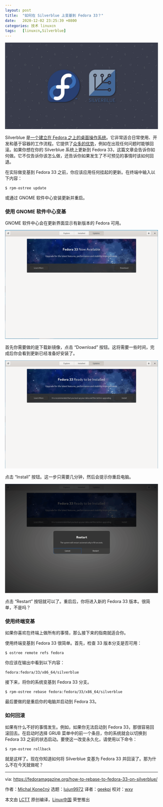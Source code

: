 ```yaml
---
layout: post
title:	"如何在 Silverblue 上变基到 Fedora 33？"
date:	2020-12-02 23:25:39 +0800 
categories:	技术 linuxcn 
tags:	[linuxcn,Silverblue]
---
```



![](/Asserts/Images/album/202012/02/232440exewdbwdhde4mqhv.jpg)


Silverblue 是[一个建立在 Fedora 之上的桌面操作系统](https://docs.fedoraproject.org/en-US/fedora-silverblue/)。它非常适合日常使用、开发和基于容器的工作流程。它提供了[众多的优势](https://fedoramagazine.org/give-fedora-silverblue-a-test-drive/)，例如在出现任何问题时能够回滚。如果你想在你的 Silverblue 系统上更新到 Fedora 33，这篇文章会告诉你如何做。它不仅告诉你该怎么做，还告诉你如果发生了不可预见的事情时该如何回退。


在实际做变基到 Fedora 33 之前，你应该应用任何挂起的更新。在终端中输入以下内容：



```
$ rpm-ostree update

```

或通过 GNOME 软件中心安装更新并重启。


### 使用 GNOME 软件中心变基


GNOME 软件中心会在更新界面显示有新版本的 Fedora 可用。


![Fedora 33 is available](/Asserts/Images/album/202012/02/232543jp115s1eocp5p5ji.png)


首先你需要做的是下载新镜像，点击 “Download” 按钮。这将需要一些时间，完成后你会看到更新已经准备好安装了。


![Fedora 33 is ready for installation](/Asserts/Images/album/202012/02/232544ng5rgzpakwffgezc.png)


点击 “Install” 按钮。这一步只需要几分钟，然后会提示你重启电脑。


![Restart is needed to rebase to Fedora 33 Silverblue](/Asserts/Images/album/202012/02/232545pzcngqqnquknqd77.png)


点击 “Restart” 按钮就可以了。重启后，你将进入新的 Fedora 33 版本。很简单，不是吗？


### 使用终端变基


如果你喜欢在终端上做所有的事情，那么接下来的指南就适合你。


使用终端变基到 Fedora 33 很简单。首先，检查 33 版本分支是否可用：



```
$ ostree remote refs fedora

```

你应该在输出中看到以下内容：



```
fedora:fedora/33/x86_64/silverblue

```

接下来，将你的系统变基到 Fedora 33 分支。



```
$ rpm-ostree rebase fedora:fedora/33/x86_64/silverblue

```

最后要做的是重启你的电脑并启动到 Fedora 33。


### 如何回滚


如果有什么不好的事情发生。例如，如果你无法启动到 Fedora 33，那很容易回滚回去。在启动时选择 GRUB 菜单中的前一个条目，你的系统就会以切换到 Fedora 33 之前的状态启动。要使这一改变永久化，请使用以下命令：



```
$ rpm-ostree rollback

```

就是这样了。现在你知道如何将 Silverblue 变基为 Fedora 33 并回滚了。那为什么不在今天就做呢？




---


via: <https://fedoramagazine.org/how-to-rebase-to-fedora-33-on-silverblue/>


作者：[Michal Konečný](https://fedoramagazine.org/author/zlopez/) 选题：[lujun9972](https://github.com/lujun9972) 译者：[geekpi](https://github.com/geekpi) 校对：[wxy](https://github.com/wxy)


本文由 [LCTT](https://github.com/LCTT/TranslateProject) 原创编译，[Linux中国](https://linux.cn/) 荣誉推出
